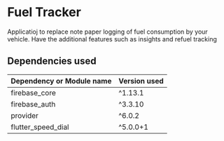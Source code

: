 # Fuel Tracker

Applicatioj to replace note paper logging of fuel consumption by your vehicle. Have the additional features such as insights and refuel tracking


## Dependencies used 



| Dependency or Module name  | Version used |
| ------------- | ------------- |
|  firebase_core | ^1.13.1 |
|  firebase_auth | ^3.3.10 |
| provider | ^6.0.2|
|flutter_speed_dial | ^5.0.0+1|